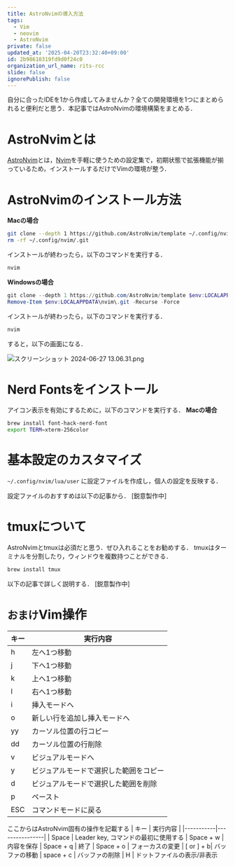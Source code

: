 ```yaml
---
title: AstroNvimの導入方法
tags:
  - Vim
  - neovim
  - AstroNvim
private: false
updated_at: '2025-04-20T23:32:40+09:00'
id: 2b98610319fd9d0f24c0
organization_url_name: rits-rcc
slide: false
ignorePublish: false
---
```

自分に合ったIDEを1から作成してみませんか？全ての開発環境を1つにまとめられると便利だと思う．本記事ではAstroNvimの環境構築をまとめる．

# AstroNvimとは
[AstroNvim](https://astronvim.com/)とは，[Nvim](https://neovim.io/)を手軽に使うための設定集で，初期状態で拡張機能が揃っているため，インストールするだけでVimの環境が整う．

# AstroNvimのインストール方法
**Macの場合**
```bash
git clone --depth 1 https://github.com/AstroNvim/template ~/.config/nvim
rm -rf ~/.config/nvim/.git
```
インストールが終わったら，以下のコマンドを実行する．
```bash
nvim
```

**Windowsの場合**
```powershell
git clone --depth 1 https://github.com/AstroNvim/template $env:LOCALAPPDATA\nvim
Remove-Item $env:LOCALAPPDATA\nvim\.git -Recurse -Force
```
インストールが終わったら，以下のコマンドを実行する．
```bash
nvim
```

すると，以下の画面になる．

![スクリーンショット 2024-06-27 13.06.31.png](https://qiita-image-store.s3.ap-northeast-1.amazonaws.com/0/3757442/1d08fab3-4c9b-88dd-b808-adcd224a5de6.png)

# Nerd Fontsをインストール
アイコン表示を有効にするために，以下のコマンドを実行する．
**Macの場合**
````bash
brew install font-hack-nerd-font 
export TERM=xterm-256color
````

# 基本設定のカスタマイズ
`~/.config/nvim/lua/user`
に設定ファイルを作成し，個人の設定を反映する．

設定ファイルのおすすめは以下の記事から．
[鋭意製作中]

# tmuxについて
AstroNvimとtmuxは必須だと思う．ぜひ入れることをお勧めする．
tmuxはターミナルを分割したり，ウィンドウを複数持つことができる．
```bash
brew install tmux
```

以下の記事で詳しく説明する．
[鋭意製作中]

# `おまけ`Vim操作
| キー      | 実行内容       |
|-----------|----------------|
| h | 左へ1つ移動
| j | 下へ1つ移動
| k | 上へ1つ移動
| l | 右へ1つ移動
| i | 挿入モードへ
| o | 新しい行を追加し挿入モードへ
| yy | カーソル位置の行コピー
| dd | カーソル位置の行削除
| v | ビジュアルモードへ
| y | ビジュアルモードで選択した範囲をコピー
| d | ビジュアルモードで選択した範囲を削除
| p | ペースト
| ESC| コマンドモードに戻る

ここからはAstroNvim固有の操作を記載する
| キー      | 実行内容          |
|-----------|----------------|
| Space | Leader key, コマンドの最初に使用する
| Space + w |  内容を保存
| Space + q | 終了
| Space + o | フォーカスの変更
| [ or ] + b| バッファの移動
| space + c | バッファの削除
| H | ドットファイルの表示/非表示



